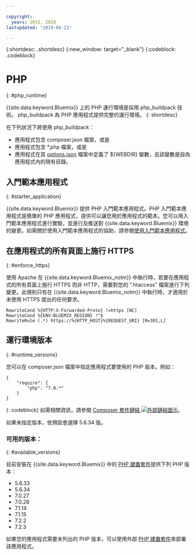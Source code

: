 ```yaml
---

copyright:
  years: 2015, 2018
lastupdated: "2018-08-21"

---
```


{:shortdesc: .shortdesc}
{:new_window: target="_blank"}
{:codeblock: .codeblock}

# PHP
{: #php_runtime}

{{site.data.keyword.Bluemix}} 上的 PHP 運行環境是採用 php_buildpack 技術。
php_buildpack 為 PHP 應用程式提供完整的運行環境。
{: shortdesc}

在下列狀況下將使用 php_buildpack：
* 應用程式包含 composer.json 檔案，或是
* 應用程式包含 *.php 檔案，或是
* 應用程式在其 [options.json](https://docs.cloudfoundry.org/buildpacks/php/gsg-php-config.html) 檔案中定義了 ${WEBDIR} 變數，且該變數是設為應用程式內的現有目錄。

## 入門範本應用程式
{: #starter_application}

{{site.data.keyword.Bluemix}} 提供 PHP 入門範本應用程式。PHP 入門範本應用程式是簡單的 PHP 應用程式，提供可以讓您用於應用程式的範本。您可以用入門範本應用程式進行實驗，並進行及推送對 {{site.data.keyword.Bluemix}} 環境的變更。如需關於使用入門範本應用程式的協助，請參閱[使用入門範本應用程式](../common/starter_app_usage.html)。

## 在應用程式的所有頁面上施行 HTTPS
{: #enforce_https}

使用 Apache 在 {{site.data.keyword.Bluemix_notm}} 中執行時，若要在應用程式的所有頁面上施行 HTTPS 而非 HTTP，需要對您的 ".htaccess" 檔案進行下列變更。此規則只有在 {{site.data.keyword.Bluemix_notm}} 中執行時，才適用於未使用 HTTPS 提出的任何要求。

```
RewriteCond %{HTTP:X-Forwarded-Proto} !=https [NC]
RewriteCond %{ENV:BLUEMIX_REGION} !^$
RewriteRule (.*) https://%{HTTP_HOST}%{REQUEST_URI} [R=301,L]
```

## 運行環境版本
{: #runtime_versions}

您可以在 composer.json 檔案中指定應用程式要使用的 PHP 版本。例如：

```
{
    "require": {
        "php": "7.0.*"
    }
}
```
{: codeblock}
如需相關資訊，請參閱 [Composer 套件鏈結 ![外部鏈結圖示](../../icons/launch-glyph.svg "外部鏈結圖示")](https://getcomposer.org/doc/04-schema.md#package-links)。



如果未指定版本，依預設會選擇 5.6.34 版。

### 可用的版本：
{: #available_versions}

目前安裝在 {{site.data.keyword.Bluemix}} 中的 [PHP 建置套件](https://github.com/cloudfoundry/php-buildpack/releases/tag/v4.3.51)提供下列 PHP 版本：

* 5.6.33
* 5.6.34
* 7.0.27
* 7.0.28
* 7.1.14
* 7.1.15
* 7.2.2
* 7.2.3

如果您的應用程式需要未列出的 PHP 版本，可以使用外部 [PHP 建置套件](https://github.com/cloudfoundry/php-buildpack.git)來部署該應用程式。
